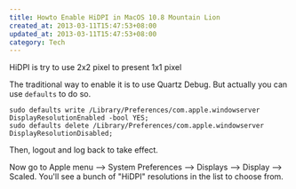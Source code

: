 ```yaml
---
title: Howto Enable HiDPI in MacOS 10.8 Mountain Lion
created_at: 2013-03-11T15:47:53+08:00
updated_at: 2013-03-11T15:47:53+08:00
category: Tech
---
```


HiDPI is try to use 2x2 pixel to present 1x1 pixel

The traditional way to enable it is to use Quartz Debug.
But actually you can use `defaults` to do so.

    sudo defaults write /Library/Preferences/com.apple.windowserver DisplayResolutionEnabled -bool YES;
    sudo defaults delete /Library/Preferences/com.apple.windowserver DisplayResolutionDisabled;

Then, logout and log back to take effect.

Now go to Apple menu --> System Preferences --> Displays --> Display --> Scaled.
You'll see a bunch of "HiDPI" resolutions in the list to choose from.
